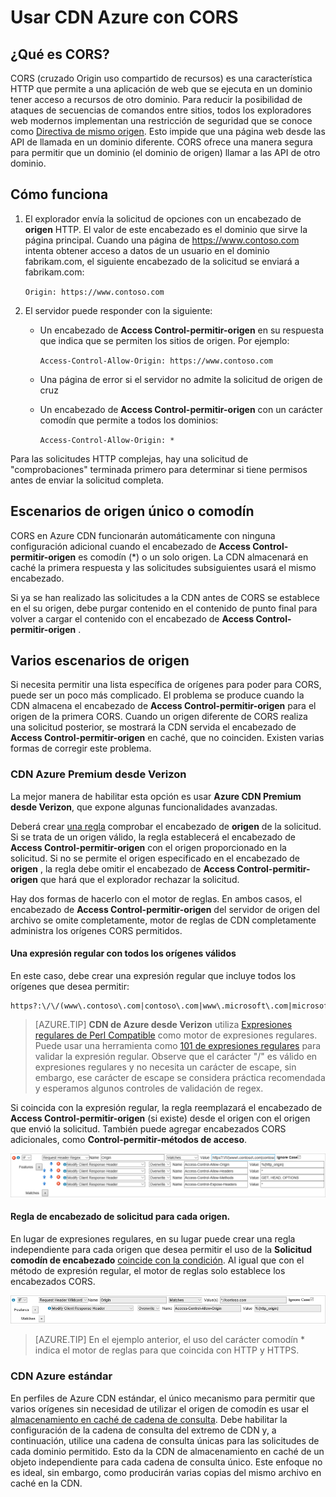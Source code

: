 <properties
    pageTitle="Con Azure CDN CORS | Microsoft Azure"
    description="Obtenga información sobre cómo usar la red de entrega de contenido Azure (CDN) a con origen entre recursos de uso compartido (CORS)."
    services="cdn"
    documentationCenter=""
    authors="camsoper"
    manager="erikre"
    editor=""/>

<tags
    ms.service="cdn"
    ms.workload="tbd"
    ms.tgt_pltfrm="na"
    ms.devlang="na"
    ms.topic="article"
    ms.date="09/30/2016"
    ms.author="casoper"/>
    
# <a name="using-azure-cdn-with-cors"></a>Usar CDN Azure con CORS     

## <a name="what-is-cors"></a>¿Qué es CORS?

CORS (cruzado Origin uso compartido de recursos) es una característica HTTP que permite a una aplicación de web que se ejecuta en un dominio tener acceso a recursos de otro dominio. Para reducir la posibilidad de ataques de secuencias de comandos entre sitios, todos los exploradores web modernos implementan una restricción de seguridad que se conoce como [Directiva de mismo origen](http://www.w3.org/Security/wiki/Same_Origin_Policy).  Esto impide que una página web desde las API de llamada en un dominio diferente.  CORS ofrece una manera segura para permitir que un dominio (el dominio de origen) llamar a las API de otro dominio.
 
## <a name="how-it-works"></a>Cómo funciona
1.  El explorador envía la solicitud de opciones con un encabezado de **origen** HTTP. El valor de este encabezado es el dominio que sirve la página principal. Cuando una página de https://www.contoso.com intenta obtener acceso a datos de un usuario en el dominio fabrikam.com, el siguiente encabezado de la solicitud se enviará a fabrikam.com: 
    
    `Origin: https://www.contoso.com`
 
2.  El servidor puede responder con la siguiente:
    - Un encabezado de **Access Control-permitir-origen** en su respuesta que indica que se permiten los sitios de origen. Por ejemplo:
        
        `Access-Control-Allow-Origin: https://www.contoso.com`
        
    - Una página de error si el servidor no admite la solicitud de origen de cruz
    - Un encabezado de **Access Control-permitir-origen** con un carácter comodín que permite a todos los dominios:
        
        `Access-Control-Allow-Origin: *`
 
Para las solicitudes HTTP complejas, hay una solicitud de "comprobaciones" terminada primero para determinar si tiene permisos antes de enviar la solicitud completa.
 
## <a name="wildcard-or-single-origin-scenarios"></a>Escenarios de origen único o comodín

CORS en Azure CDN funcionarán automáticamente con ninguna configuración adicional cuando el encabezado de **Access Control-permitir-origen** es comodín (*) o un solo origen.  La CDN almacenará en caché la primera respuesta y las solicitudes subsiguientes usará el mismo encabezado.
 
Si ya se han realizado las solicitudes a la CDN antes de CORS se establece en el su origen, debe purgar contenido en el contenido de punto final para volver a cargar el contenido con el encabezado de **Access Control-permitir-origen** .
 
## <a name="multiple-origin-scenarios"></a>Varios escenarios de origen

Si necesita permitir una lista específica de orígenes para poder para CORS, puede ser un poco más complicado. El problema se produce cuando la CDN almacena el encabezado de **Access Control-permitir-origen** para el origen de la primera CORS.  Cuando un origen diferente de CORS realiza una solicitud posterior, se mostrará la CDN servida el encabezado de **Access Control-permitir-origen** en caché, que no coinciden.  Existen varias formas de corregir este problema.
 
### <a name="azure-cdn-premium-from-verizon"></a>CDN Azure Premium desde Verizon

La mejor manera de habilitar esta opción es usar **Azure CDN Premium desde Verizon**, que expone algunas funcionalidades avanzadas. 
 
Deberá crear [una regla](cdn-rules-engine.md) comprobar el encabezado de **origen** de la solicitud.  Si se trata de un origen válido, la regla establecerá el encabezado de **Access Control-permitir-origen** con el origen proporcionado en la solicitud.  Si no se permite el origen especificado en el encabezado de **origen** , la regla debe omitir el encabezado de **Access Control-permitir-origen** que hará que el explorador rechazar la solicitud. 
 
Hay dos formas de hacerlo con el motor de reglas.  En ambos casos, el encabezado de **Access Control-permitir-origen** del servidor de origen del archivo se omite completamente, motor de reglas de CDN completamente administra los orígenes CORS permitidos.

#### <a name="one-regular-expression-with-all-valid-origins"></a>Una expresión regular con todos los orígenes válidos
 
En este caso, debe crear una expresión regular que incluye todos los orígenes que desea permitir: 

    https?:\/\/(www\.contoso\.com|contoso\.com|www\.microsoft\.com|microsoft.com\.com)$
 
> [AZURE.TIP] **CDN de Azure desde Verizon** utiliza [Expresiones regulares de Perl Compatible](http://pcre.org/) como motor de expresiones regulares.  Puede usar una herramienta como [101 de expresiones regulares](https://regex101.com/) para validar la expresión regular.  Observe que el carácter "/" es válido en expresiones regulares y no necesita un carácter de escape, sin embargo, ese carácter de escape se considera práctica recomendada y esperamos algunos controles de validación de regex.

Si coincida con la expresión regular, la regla reemplazará el encabezado de **Access Control-permitir-origen** (si existe) desde el origen con el origen que envió la solicitud.  También puede agregar encabezados CORS adicionales, como **Control-permitir-métodos de acceso**.

![Ejemplo de reglas con expresión regular](./media/cdn-cors/cdn-cors-regex.png)
 
#### <a name="request-header-rule-for-each-origin"></a>Regla de encabezado de solicitud para cada origen.

En lugar de expresiones regulares, en su lugar puede crear una regla independiente para cada origen que desea permitir el uso de la **Solicitud comodín de encabezado** [coincide con la condición](https://msdn.microsoft.com/library/mt757336.aspx#Anchor_1). Al igual que con el método de expresión regular, el motor de reglas solo establece los encabezados CORS. 
  
![Ejemplo de reglas sin expresión regular](./media/cdn-cors/cdn-cors-no-regex.png)

> [AZURE.TIP] En el ejemplo anterior, el uso del carácter comodín * indica el motor de reglas para que coincida con HTTP y HTTPS.
 
### <a name="azure-cdn-standard"></a>CDN Azure estándar

En perfiles de Azure CDN estándar, el único mecanismo para permitir que varios orígenes sin necesidad de utilizar el origen de comodín es usar el [almacenamiento en caché de cadena de consulta](cdn-query-string.md).  Debe habilitar la configuración de la cadena de consulta del extremo de CDN y, a continuación, utilice una cadena de consulta únicas para las solicitudes de cada dominio permitido. Esto da la CDN de almacenamiento en caché de un objeto independiente para cada cadena de consulta único. Este enfoque no es ideal, sin embargo, como producirán varias copias del mismo archivo en caché en la CDN.  

